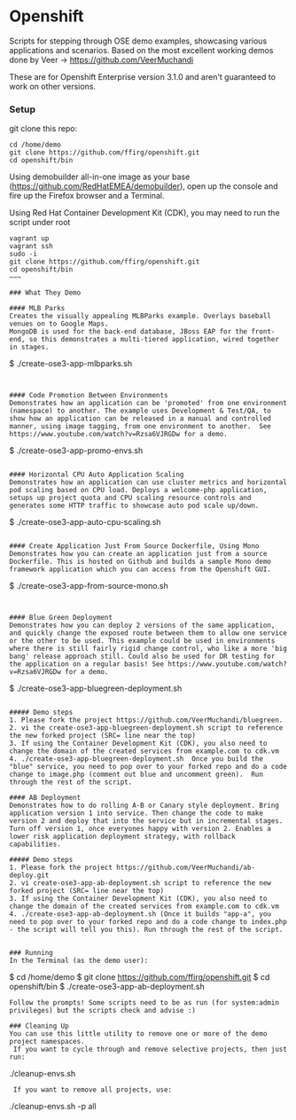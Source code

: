 # Openshift
Scripts for stepping through OSE demo examples, showcasing various applications and scenarios.
Based on the most excellent working demos done by Veer -> https://github.com/VeerMuchandi

These are for Openshift Enterprise version 3.1.0 and aren't guaranteed to work on other versions.

### Setup

git clone this repo: 
```
cd /home/demo
git clone https://github.com/ffirg/openshift.git
cd openshift/bin
```

Using demobuilder all-in-one image as your base (https://github.com/RedHatEMEA/demobuilder), open up the console and fire up the Firefox browser and a Terminal.

Using Red Hat Container Development Kit (CDK), you may need to run the script under root
```
vagrant up
vagrant ssh
sudo -i
git clone https://github.com/ffirg/openshift.git
cd openshift/bin
~~~

### What They Demo

#### MLB Parks 
Creates the visually appealing MLBParks example. Overlays baseball venues on to Google Maps.
MongoDB is used for the back-end database, JBoss EAP for the front-end, so this demonstrates a multi-tiered application, wired together in stages.

```
$ ./create-ose3-app-mlbparks.sh
```


#### Code Promotion Between Environments 
Demonstrates how an application can be 'promoted' from one environment (namespace) to another. The example uses Development & Test/QA, to show how an application can be released in a manual and controlled manner, using image tagging, from one environment to another.  See https://www.youtube.com/watch?v=Rzsa6VJRGDw for a demo. 

```
$ ./create-ose3-app-promo-envs.sh
```

#### Horizontal CPU Auto Application Scaling
Demonstrates how an application can use cluster metrics and horizontal pod scaling based on CPU load. Deploys a welcome-php application, setups up project quota and CPU scaling resource controls and generates some HTTP traffic to showcase auto pod scale up/down.

```
$ ./create-ose3-app-auto-cpu-scaling.sh
```

#### Create Application Just From Source Dockerfile, Using Mono
Demonstrates how you can create an application just from a source Dockerfile. This is hosted on Github and builds a sample Mono demo framework application which you can access from the Openshift GUI.

```
$ ./create-ose3-app-from-source-mono.sh
```


#### Blue Green Deployment 
Demonstrates how you can deploy 2 versions of the same application, and quickly change the exposed route between them to allow one service or the other to be used. This example could be used in environments where there is still fairly rigid change control, who like a more 'big bang' release approach still. Could also be used for DR testing for the application on a regular basis! See https://www.youtube.com/watch?v=Rzsa6VJRGDw for a demo. 

```
$ ./create-ose3-app-bluegreen-deployment.sh
```

##### Demo steps
1. Please fork the project https://github.com/VeerMuchandi/bluegreen.  
2. vi the create-ose3-app-bluegreen-deployment.sh script to reference the new forked project (SRC= line near the top)
3. If using the Container Development Kit (CDK), you also need to change the domain of the created services from example.com to cdk.vm
4. ./create-ose3-app-bluegreen-deployment.sh  Once you build the "blue" service, you need to pop over to your forked repo and do a code change to image.php (comment out blue and uncomment green).  Run through the rest of the script. 

#### AB Deployment 
Demonstrates how to do rolling A-B or Canary style deployment. Bring application version 1 into service. Then change the code to make version 2 and deploy that into the service but in incremental stages. Turn off version 1, once everyones happy with version 2. Enables a lower risk application deployment strategy, with rollback capabilities.

##### Demo steps
1. Please fork the project https://github.com/VeerMuchandi/ab-deploy.git
2. vi create-ose3-app-ab-deployment.sh script to reference the new forked project (SRC= line near the top)
3. If using the Container Development Kit (CDK), you also need to change the domain of the created services from example.com to cdk.vm
4. ./create-ose3-app-ab-deployment.sh (Once it builds "app-a", you need to pop over to your forked repo and do a code change to index.php - the script will tell you this). Run through the rest of the script. 


### Running
In the Terminal (as the demo user):
```
$ cd /home/demo
$ git clone https://github.com/ffirg/openshift.git
$ cd openshift/bin
$ ./create-ose3-app-ab-deployment.sh
```
Follow the prompts! Some scripts need to be as run (for system:admin privileges) but the scripts check and advise :)

### Cleaning Up
You can use this little utility to remove one or more of the demo project namespaces.
 If you want to cycle through and remove selective projects, then just run:
```
./cleanup-envs.sh
```
 If you want to remove all projects, use:
```
./cleanup-envs.sh -p all
```
